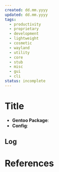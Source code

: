 ```yaml
---
created: dd.mm.yyyy
updated: dd.mm.yyyy
tags:
  - productivity
  - proprietary
  - development
  - lightweight
  - cosmetic
  - wayland
  - utility
  - core
  - stub
  - misc
  - gui
  - cli
status: incomplete
---
```


# Title
- **Gentoo Package**: ` `
- **Config**: ` `

## Log

# References
